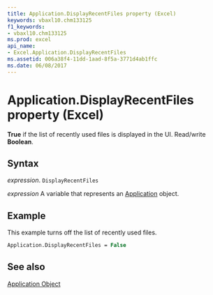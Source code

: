 ```yaml
---
title: Application.DisplayRecentFiles property (Excel)
keywords: vbaxl10.chm133125
f1_keywords:
- vbaxl10.chm133125
ms.prod: excel
api_name:
- Excel.Application.DisplayRecentFiles
ms.assetid: 006a38f4-11dd-1aad-8f5a-3771d4ab1ffc
ms.date: 06/08/2017
---
```



# Application.DisplayRecentFiles property (Excel)

 **True** if the list of recently used files is displayed in the UI. Read/write **Boolean**.


## Syntax

 _expression_. `DisplayRecentFiles`

 _expression_ A variable that represents an [Application](Excel.Application-graph-property.md) object.


## Example

This example turns off the list of recently used files.


```vb
Application.DisplayRecentFiles = False
```


## See also


[Application Object](Excel.Application(object).md)

